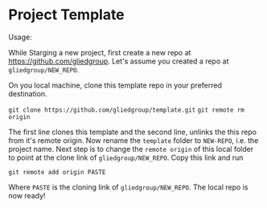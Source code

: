 # Project Template

Usage:

While Starging a new project, first create a new repo at https://github.com/gliedgroup. Let's assume you created a repo at  `gliedgroup/NEW_REPO`. 

On you local machine, clone this template repo in your preferred destination. 

`git clone https://github.com/gliedgroup/template.git`
`git remote rm origin`  

The first line clones this template and the second line, unlinks the this repo from it's remote origin. Now rename the `template` folder to `NEW-REPO`, i.e. the project name. Next step is to change the `remote origin` of this local folder to point at the clone link of   `gliedgroup/NEW_REPO`. Copy this link and run  

`git remote add origin PASTE` 

Where `PASTE` is the cloning link of `gliedgroup/NEW_REPO`. The local repo is now ready! 
